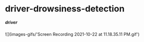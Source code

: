# driver-drowsiness-detection
##### driver


![](images-gifs/'Screen Recording 2021-10-22 at 11.18.35.11 PM.gif')
